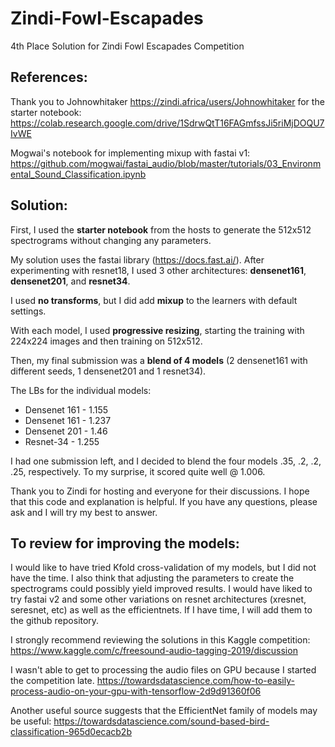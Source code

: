 # Zindi-Fowl-Escapades
4th Place Solution for Zindi Fowl Escapades Competition

## References:
Thank you to Johnowhitaker https://zindi.africa/users/Johnowhitaker for the starter notebook:
https://colab.research.google.com/drive/1SdrwQtT16FAGmfssJi5riMjDOQU7IvWE

Mogwai's notebook for implementing mixup with fastai v1:
https://github.com/mogwai/fastai_audio/blob/master/tutorials/03_Environmental_Sound_Classification.ipynb

## Solution:

First, I used the **starter notebook** from the hosts to generate the 512x512 spectrograms without changing any parameters.

My solution uses the fastai library (https://docs.fast.ai/). After experimenting with resnet18, I used 3 other architectures: **densenet161**, **densenet201**, and **resnet34**. 

I used **no transforms**, but I did add **mixup** to the learners with default settings.

With each model, I used **progressive resizing**, starting the training with 224x224 images and then training on 512x512. 

Then, my final submission was a **blend of 4 models** (2 densenet161 with different seeds, 1 densenet201 and 1 resnet34). 

The LBs for the individual models: 
* Densenet 161 - 1.155
* Densenet 161 - 1.237
* Densenet 201 - 1.46
* Resnet-34    - 1.255

I had one submission left, and I decided to blend the four models .35, .2, .2, .25, respectively. To my surprise, it scored quite well @ 1.006.

Thank you to Zindi for hosting and everyone for their discussions. I hope that this code and explanation is helpful. If you have any questions, please ask and I will try my best to answer.

## To review for improving the models:

I would like to have tried Kfold cross-validation of my models, but I did not have the time. I also think that adjusting the parameters to create the spectrograms could possibly yield improved results. I would have liked to try fastai v2 and some other variations on resnet architectures (xresnet, seresnet, etc) as well as the efficientnets. If I have time, I will add them to the github repository.

I strongly recommend reviewing the solutions in this Kaggle competition:
https://www.kaggle.com/c/freesound-audio-tagging-2019/discussion

I wasn't able to get to processing the audio files on GPU because I started the competition late.
https://towardsdatascience.com/how-to-easily-process-audio-on-your-gpu-with-tensorflow-2d9d91360f06

Another useful source suggests that the EfficientNet family of models may be useful:
https://towardsdatascience.com/sound-based-bird-classification-965d0ecacb2b
